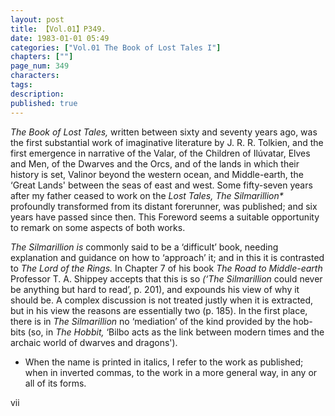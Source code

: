 ```yaml
---
layout: post
title: 【Vol.01】P349.
date: 1983-01-01 05:49
categories: ["Vol.01 The Book of Lost Tales I"]
chapters: [""]
page_num: 349
characters: 
tags: 
description: 
published: true
---
```


<p style="text-indent: 0;">
<I>The Book of Lost Tales, </I>written between sixty and seventy years ago, was the first substantial work of imaginative literature by J. R. R. Tolkien, and the first emergence in narrative of the Valar, of the Children of Ilúvatar, Elves and Men, of the Dwarves and the Orcs, and of the lands in which their history is set, Valinor beyond the western ocean, and Middle-earth, the ‘Great Lands' between the seas of east and west. Some fifty-seven years after my father ceased to work on the<I> Lost Tales, The Silmarillion* </I>profoundly transformed from its distant forerunner, was published; and six years have passed since then. This Foreword seems a suitable opportunity to remark on some aspects of both works.
</p>

<I>The Silmarillion is </I>commonly said to be a ‘difficult’ book, needing explanation and guidance on how to ‘approach’ it; and in this it is contrasted to <I>The Lord of the Rings. </I>In Chapter 7 of his book <I>The Road to Middle-earth </I>Professor T. A. Shippey accepts that this is so <I>(‘The Silmarillion </I>could never be anything but hard to read’, p. 201), and expounds his view of why it should be. A complex discussion is not treated justly when it is extracted, but in his view the reasons are essentially two (p. 185). In the first place, there is in <I>The Silmarillion </I>no ‘mediation’ of the kind provided by the hob-bits (so, in <I>The Hobbit, </I>‘Bilbo acts as the link between modern times and the archaic world of dwarves and dragons').

* When the name is printed in italics, I refer to the work as published; when in inverted commas, to the work in a more general way, in any or all of its forms.

vii

